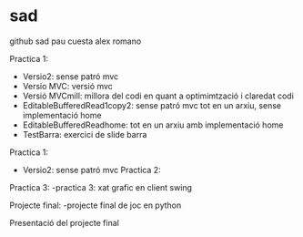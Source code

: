 # sad
github sad pau cuesta alex romano

Practica 1:
  - Versio2: sense patró mvc
  - Versio MVC: versió mvc
  - Versió MVCmill: millora del codi en quant a optimimtzació i claredat codi
  - EditableBufferedRead1copy2: sense patró mvc tot en un arxiu, sense implementació home
  - EditableBufferedReadhome: tot en un arxiu amb implementació home
  - TestBarra: exercici de slide barra

Practica 1:
  - Versio2: sense patró mvc
Practica 2:

Practica 3:
  -practica 3: xat grafic en client swing
  
Projecte final:
  -projecte final de joc en python
  
Presentació del projecte final
